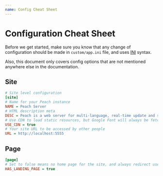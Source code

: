 ```yaml
---
name: Config Cheat Sheet
---
```


# Configuration Cheat Sheet

Before we get started, make sure you know that any change of configuration should be made in `custom/app.ini` file, and uses [INI](https://en.wikipedia.org/wiki/INI_file) syntax.

Also, this document only covers config options that are not mentioned anywhere else in the documentation.

## Site

```ini
# Site level configuration
[site]
# Name for your Peach instance
NAME = Peach Server
# HTML description meta
DESC = Peach is a web server for multi-language, real-time update and searchable documentation.
# Use CDN to load static resources, but Google Font will always be fetched from CDN
USE_CDN = true
# Your site URL to be accessed by other people
URL = http://localhost:5555
```

## Page

```ini
[page]
# Set to false means no home page for the site, and always redirect users to documentation page
HAS_LANDING_PAGE = true
```